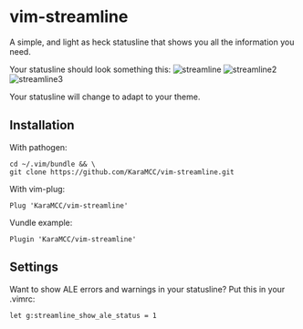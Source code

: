 # vim-streamline
A simple, and light as heck statusline that shows you all the information you need.

Your statusline should look something this:
![streamline](https://user-images.githubusercontent.com/56435971/66939542-c2dff900-f032-11e9-86db-8e9bdcc98290.png)
![streamline2](https://user-images.githubusercontent.com/56435971/66916260-64068980-f00a-11e9-8608-a5ef1812cff0.png)
![streamline3](https://user-images.githubusercontent.com/56435971/66916265-65d04d00-f00a-11e9-8f24-2a042813b174.png)

Your statusline will change to adapt to your theme.

## Installation    
With pathogen:    
```    
cd ~/.vim/bundle && \    
git clone https://github.com/KaraMCC/vim-streamline.git    
```    
    
With vim-plug:    
```vim    
Plug 'KaraMCC/vim-streamline'    
```    
    
Vundle example:    
```vim                                                                                
Plugin 'KaraMCC/vim-streamline'                                                  
```                                                                                   
                                                                                      
## Settings                                                                            
Want to show ALE errors and warnings in your statusline? Put this in your .vimrc:     
```vim                                                                                
let g:streamline_show_ale_status = 1                                                  
```                     
